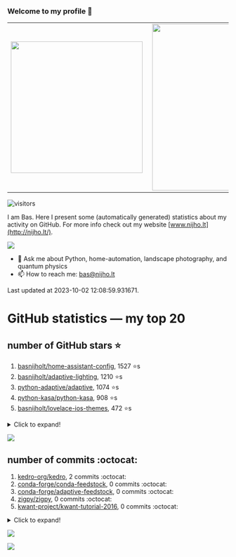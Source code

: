 ### Welcome to my profile 👋

<center>
  <table>
    <tr>
        <td><img width="300px" align="left" src="https://github-readme-stats.vercel.app/api/top-langs/?username=basnijholt&hide=TeX,Jupyter%20Notebook&layout=compact&theme=radical" /></td>
        <td><img align='right' src="https://github-readme-stats.vercel.app/api?username=basnijholt&show_icons=true&theme=radical" width="380"></td>
    </tr>
  </table>
</center>

![visitors](https://visitor-badge.glitch.me/badge?page_id=basnijholt.visitor-badge)

I am Bas. Here I present some (automatically generated) statistics about my activity on GitHub. For more info check out my website [www.nijho.lt](http://nijho.lt/).

![](https://www.nijho.lt/authors/admin/avatar_hu9e60e4b9bc120dfb6a666009f2878da6_182107_250x250_fill_q90_lanczos_center.jpg)

- 💬 Ask me about Python, home-automation, landscape photography, and quantum physics
- 📫 How to reach me: bas@nijho.lt

Last updated at 2023-10-02 12:08:59.931671.

# GitHub statistics — my top 20

## number of GitHub stars ⭐️

1. [basnijholt/home-assistant-config](https://github.com/basnijholt/home-assistant-config/), 1527 ⭐️s
2. [basnijholt/adaptive-lighting](https://github.com/basnijholt/adaptive-lighting/), 1210 ⭐️s
3. [python-adaptive/adaptive](https://github.com/python-adaptive/adaptive/), 1074 ⭐️s
4. [python-kasa/python-kasa](https://github.com/python-kasa/python-kasa/), 908 ⭐️s
5. [basnijholt/lovelace-ios-themes](https://github.com/basnijholt/lovelace-ios-themes/), 472 ⭐️s
<details><summary>Click to expand!</summary>

6. [basnijholt/lovelace-ios-dark-mode-theme](https://github.com/basnijholt/lovelace-ios-dark-mode-theme/), 426 ⭐️s
7. [basnijholt/miflora](https://github.com/basnijholt/miflora/), 359 ⭐️s
8. [basnijholt/rsync-time-machine.py](https://github.com/basnijholt/rsync-time-machine.py/), 345 ⭐️s
9. [topocm/topocm_content](https://github.com/topocm/topocm_content/), 250 ⭐️s
10. [basnijholt/home-assistant-streamdeck-yaml](https://github.com/basnijholt/home-assistant-streamdeck-yaml/), 140 ⭐️s
11. [basnijholt/home-assistant-macbook-touch-bar](https://github.com/basnijholt/home-assistant-macbook-touch-bar/), 92 ⭐️s
12. [basnijholt/markdown-code-runner](https://github.com/basnijholt/markdown-code-runner/), 76 ⭐️s
13. [kwant-project/kwant](https://github.com/kwant-project/kwant/), 75 ⭐️s
14. [basnijholt/home-assistant-streamdeck-yaml-addon](https://github.com/basnijholt/home-assistant-streamdeck-yaml-addon/), 46 ⭐️s
15. [basnijholt/aiokef](https://github.com/basnijholt/aiokef/), 32 ⭐️s
16. [basnijholt/thesis-cover](https://github.com/basnijholt/thesis-cover/), 26 ⭐️s
17. [basnijholt/adaptive-scheduler](https://github.com/basnijholt/adaptive-scheduler/), 21 ⭐️s
18. [basnijholt/instacron](https://github.com/basnijholt/instacron/), 20 ⭐️s
19. [basnijholt/addon-otmonitor](https://github.com/basnijholt/addon-otmonitor/), 15 ⭐️s
20. [kwant-project/kwant-tutorial-2016](https://github.com/kwant-project/kwant-tutorial-2016/), 14 ⭐️s

</details>

![](https://github.com/basnijholt/basnijholt/raw/main/stars_over_time.png)

## number of commits :octocat:

1. [kedro-org/kedro](https://github.com/kedro-org/kedro/), 2 commits :octocat:
2. [conda-forge/conda-feedstock](https://github.com/conda-forge/conda-feedstock/), 0 commits :octocat:
3. [conda-forge/adaptive-feedstock](https://github.com/conda-forge/adaptive-feedstock/), 0 commits :octocat:
4. [zigpy/zigpy](https://github.com/zigpy/zigpy/), 0 commits :octocat:
5. [kwant-project/kwant-tutorial-2016](https://github.com/kwant-project/kwant-tutorial-2016/), 0 commits :octocat:
<details><summary>Click to expand!</summary>

6. [stuertz/pybunqexport](https://github.com/stuertz/pybunqexport/), 0 commits :octocat:
7. [basnijholt/Markov-chain-Monte-Carlo-polymer-growth](https://github.com/basnijholt/Markov-chain-Monte-Carlo-polymer-growth/), 0 commits :octocat:
8. [ben8p/home-assistant-bunq-balance-sensors](https://github.com/ben8p/home-assistant-bunq-balance-sensors/), 0 commits :octocat:
9. [TheRealLink/pylgtv](https://github.com/TheRealLink/pylgtv/), 0 commits :octocat:
10. [basnijholt/adaptive-tools](https://github.com/basnijholt/adaptive-tools/), 0 commits :octocat:
11. [pymc-devs/pymc](https://github.com/pymc-devs/pymc/), 0 commits :octocat:
12. [TribuneX/home_assistant](https://github.com/TribuneX/home_assistant/), 0 commits :octocat:
13. [conda-forge/qcodes-feedstock](https://github.com/conda-forge/qcodes-feedstock/), 0 commits :octocat:
14. [hacs/default](https://github.com/hacs/default/), 0 commits :octocat:
15. [basnijholt/molecular-dynamics-FORTRAN](https://github.com/basnijholt/molecular-dynamics-FORTRAN/), 0 commits :octocat:
16. [basnijholt/nanowire-bandstructures](https://github.com/basnijholt/nanowire-bandstructures/), 0 commits :octocat:
17. [basnijholt/fileup](https://github.com/basnijholt/fileup/), 0 commits :octocat:
18. [basnijholt/deep-learning-udacity](https://github.com/basnijholt/deep-learning-udacity/), 0 commits :octocat:
19. [QCoDeS/broadbean](https://github.com/QCoDeS/broadbean/), 0 commits :octocat:
20. [chelseybaker/iOSMessageExport](https://github.com/chelseybaker/iOSMessageExport/), 0 commits :octocat:

</details>

![](https://github.com/basnijholt/basnijholt/raw/main/commits_per_hour.png)

![](https://github.com/basnijholt/basnijholt/raw/main/commits_per_weekday.png)

